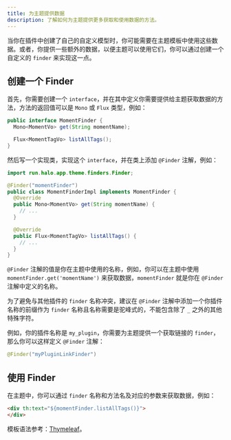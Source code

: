 ```yaml
---
title: 为主题提供数据
description: 了解如何为主题提供更多获取和使用数据的方法。
---
```


当你在插件中创建了自己的自定义模型时，你可能需要在主题模板中使用这些数据。或者，你提供一些额外的数据，以便主题可以使用它们，你可以通过创建一个自定义的 `finder` 来实现这一点。

## 创建一个 Finder

首先，你需要创建一个 `interface`，并在其中定义你需要提供给主题获取数据的方法，方法的返回值可以是 `Mono` 或 `Flux` 类型，例如：

```java
public interface MomentFinder {
  Mono<MomentVo> get(String momentName);

  Flux<MomentTagVo> listAllTags();
}
```

然后写一个实现类，实现这个 `interface`，并在类上添加 `@Finder` 注解，例如：

```java
import run.halo.app.theme.finders.Finder;

@Finder("momentFinder")
public class MomentFinderImpl implements MomentFinder {
  @Override
  public Mono<MomentVo> get(String momentName) {
    // ...
  }

  @Override
  public Flux<MomentTagVo> listAllTags() {
    // ...
  }
}
```

`@Finder` 注解的值是你在主题中使用的名称，例如，你可以在主题中使用 `momentFinder.get('momentName')` 来获取数据，`momentFinder` 就是你在 `@Finder` 注解中定义的名称。

为了避免与其他插件的 `finder` 名称冲突，建议在 `@Finder` 注解中添加一个你插件名称的前缀作为 `finder` 名称且名称需要是驼峰式的，不能包含除了 `_` 之外的其他特殊字符。

例如，你的插件名称是 `my_plugin`，你需要为主题提供一个获取链接的 `finder`，那么你可以这样定义 `@Finder` 注解：

```java
@Finder("myPluginLinkFinder")
```

## 使用 Finder

在主题中，你可以通过 `finder` 名称和方法名及对应的参数来获取数据，例如：

```html
<div th:text="${momentFinder.listAllTags()}">
</div>
```

模板语法参考：[Thymeleaf](https://www.thymeleaf.org/doc/tutorials/3.1/usingthymeleaf.html#standard-expression-syntax)。
